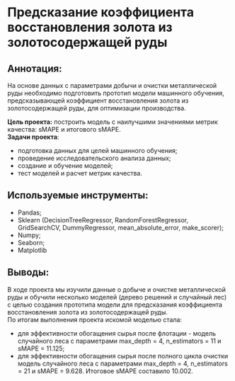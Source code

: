 # Предсказание коэффициента восстановления золота из золотосодержащей руды

## Аннотация:
На основе данных с параметрами добычи и очистки металлической руды необходимо подготовить прототип модели машинного обучения, предсказывающей коэффициент восстановления золота из золотосодержащей руды, для оптимизации производства.

**Цель проекта:** построить модель с наилучшими значениями метрик качества: sMAPE и итогового sMAPE. \
**Задачи проекта**: 
- подготовка данных для целей машинного обучения;
- проведение исследовательского анализа данных;
- создание и обучение моделей;
- тест моделей и расчет метрик качества.

## Используемые инструменты:
- Pandas; 
- Sklearn (DecisionTreeRegressor, RandomForestRegressor, GridSearchCV, DummyRegressor, mean_absolute_error, make_scorer);
- Numpy;
- Seaborn;
- Matplotlib

## Выводы:
В ходе проекта мы изучили данные о добыче и очистке металлической руды и обучили несколько моделей (дерево решений и случайный лес) с целью создания прототипа модели для предсказания коэффициента восстановления золота из золотосодержащей руды. \
По итогам выполнения проекта искомой моделью стала:
- для эффективности обогащения сырья после флотации - модель случайного леса с параметрами max_depth = 4, n_estimators = 11 и sMAPE = 11.125;
- для эффективности обогащения сырья после полного цикла очистки модель случайного леса с параметрами max_depth = 4, n_estimators = 21 и sMAPE = 9.628.
Итоговое sMAPE составило 10.002.
